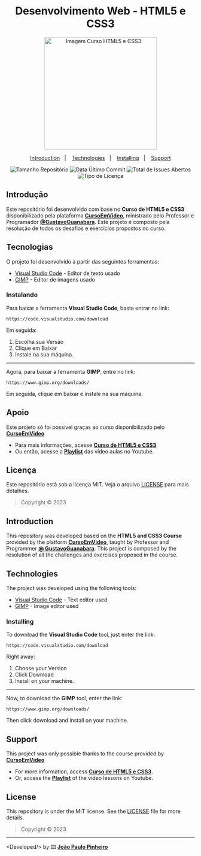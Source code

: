 <!-- Readme (Inspired Thaina Helena) -->
<h1 align="center">
   Desenvolvimento Web - HTML5 e CSS3
</h1>

<p align="center">
   <img alt="Imagem Curso HTML5 e CSS3" src="https://www.cursoemvideo.com/wp-content/uploads/2020/11/htmlcss-vip-mod1.jpg" height=300px>
</p>

<p align="center">
   <a href="#introduction">Introduction</a>&nbsp;&nbsp;&nbsp;|&nbsp;&nbsp;&nbsp;
   <a href="#technologies">Technologies</a>&nbsp;&nbsp;&nbsp;|&nbsp;&nbsp;&nbsp;
   <a href="#installing">Installing</a>&nbsp;&nbsp;&nbsp;|&nbsp;&nbsp;&nbsp;
   <a href="#support">Support</a>
</p>

<p align="center">
   <img alt="Tamanho Repositório" src="https://img.shields.io/github/repo-size/dev-pinheiro-joao/programming-logic">
   <img alt="Data Último Commit" src="https://img.shields.io/github/last-commit/dev-pinheiro-joao/programming-logic">
   <img alt="Total de Issues Abertos" src="https://img.shields.io/github/issues/dev-pinheiro-joao/programming-logic">
   <img alt="Tipo de Licença" src="https://img.shields.io/github/license/dev-pinheiro-joao/programming-logic">
</p>

## Introdução

Este repositório foi desenvolvido com base no **Curso de HTML5 e CSS3** disponibilizado pela plataforma [**CursoEmVideo**](https://www.github.com/cursoemvideo/), ministrado pelo Professor e Programador [**@GustavoGuanabara**](https://www.github.com/gustavoguanabara/). Este projeto é composto pela resolução de todos os desafios e exercícios propostos no curso.

## Tecnologias

O projeto foi desenvolvido a partir das seguintes ferramentas:

- [Visual Studio Code](https://code.visualstudio.com) - Editor de texto usado
- [GIMP](https://www.gimp.org/) - Editor de imagens usado

### Instalando

Para baixar a ferramenta **Visual Studio Code**, basta entrar no link:

```
https://code.visualstudio.com/download
```

Em seguida:
1. Escolha sua Versão
2. Clique em Baixar
3. Instale na sua máquina.

--------------

Agora, para baixar a ferramenta **GIMP**, entre no link:

```
https://www.gimp.org/downloads/
```

Em seguida, clique em baixar e instale na sua máquina.

## Apoio

Este projeto só foi possível graças ao curso disponibilizado pelo [**CursoEmVideo**](https://www.github.com/cursoemvideo/)

- Para mais informações, acesse [**Curso de HTML5 e CSS3**](https://www.cursoemvideo.com/curso/html5-css3-modulo1/).
- Ou então, acesse a [**Playlist**](https://www.youtube.com/playlist?list=PLHz_AreHm4dkZ9-atkcmcBaMZdmLHft8n) das vídeo aulas no Youtube.

## Licença 

Este repositório está sob a licença MIT. Veja o arquivo [LICENSE](LICENSE) para mais detalhes.

> Copyright &copy; 2023

## Introduction

This repository was developed based on the **HTML5 and CSS3 Course** provided by the platform [**CursoEmVideo**](https://www.github.com/cursoemvideo/), taught by Professor and Programmer [**@ GustavoGuanabara**](https://www.github.com/gustavoguanabara/). This project is composed by the resolution of all the challenges and exercises proposed in the course.

## Technologies

The project was developed using the following tools:

- [Visual Studio Code](https://code.visualstudio.com) - Text editor used
- [GIMP](https://www.gimp.org/) - Image editor used
  
### Installing

To download the **Visual Studio Code** tool, just enter the link:

```
https://code.visualstudio.com/download
```

Right away:
1. Choose your Version
2. Click Download
3. Install on your machine.

--------------

Now, to download the **GIMP** tool, enter the link:

```
https://www.gimp.org/downloads/
```

Then click download and install on your machine.

## Support

This project was only possible thanks to the course provided by [**CursoEmVideo**](https://www.github.com/cursoemvideo/) 

- For more information, access [**Curso de HTML5 e CSS3**](https://www.cursoemvideo.com/curso/html5-css3-modulo1/).
- Or, access the [**Playlist**](https://www.youtube.com/playlist?list=PLHz_AreHm4dkZ9-atkcmcBaMZdmLHft8n) of the video lessons on Youtube.

## License 

This repository is under the MIT license. See the [LICENSE](LICENSE) file for more details.

> Copyright &copy; 2023

--------------

&lt;Developed/&gt; by ⌨️ [**João Paulo Pinheiro**](https://github.com/dev-pinheiro-joao)
